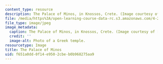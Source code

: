 ```yaml
---
content_type: resource
description: The Palace of Minos, in Knossos, Crete. (Image courtesy of AICT.)
file: /media/https%3A/open-learning-course-data-rc.s3.amazonaws.com/4-297-special-problems-in-architecture-studies-fall-2000/f651a0dd0f14e9502cbeb0b968275aa9_4-297f00.jpg
file_type: image/jpeg
image_metadata:
  caption: The Palace of Minos, in Knossos, Crete. (Image courtesy of [AICT](http://arthist.cla.umn.edu/aict/).)
  credit: ''
  image-alt: Photo of a Greek temple.
resourcetype: Image
title: The Palace of Minos
uid: f651a0dd-0f14-e950-2cbe-b0b968275aa9
---
```


